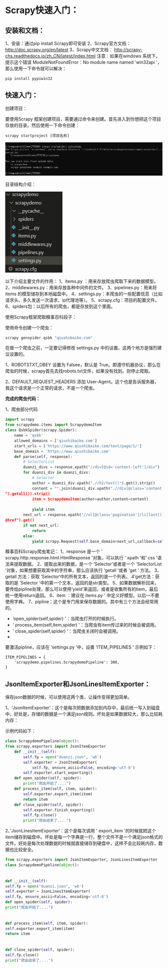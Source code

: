 # Scrapy快速入门：

## 安装和文档：

1、安装：通过pip install Scrapy即可安装
2、Scrapy官方文档： http://doc.scrapy.org/en/latest
3、Scrapy中文文档： http://scrapy-chs.readthedocs.io/zh_CN/latest/index.html
注意：如果在windows 系统下，提示这个错误 ModuleNotFoundError：No module name named 'win32api '，那么使用一下命令就可以解决： 
```
pip install pypiwin32
```
## 快速入门：

创建项目：

要使用Scrapy 框架创建项目，需要通过命令来创建。首先进入到你想把这个项目存放的目录。然后使用一下命令创建：

```
scrapy startproject [项目名称]
```

![2-1.png](./images/2-1.png)


目录结构介绍：

![2-2.png](./images/2-2.png)



以下介绍主要文件的作用：
1、items.py ：用来存放爬虫爬取下来的数据模型。
2、middlewares.py：用来存放各种中间件的文件。
3、pipelines.py：用来将 items 的模型储存到本地磁盘中。
4、settings.py：本爬虫的一些配置信息（比如请求头、多久发送一次请求、ip代理池等）。
5、scrapy.cfg：项目的配置文件。
6、spiders包：以后所有的爬虫，都是存放到这个里面。

使用Scrapy框架爬取糗事百科段子：

使用命令创建一个爬虫：

```cmd
scrapy genspider qsbk "qiushibaike.com"
```

在做一个爬虫之前，一定要记得修改 settings.py 中的设置。这两个地方是强烈建议设置的。

1、ROBOTSTXT_OBEY 设置为 Falsee，默认是 True。即遵守机器协议，那么在爬虫的时候，scrapy首先去找robots.txt文件，如果没有找到。则停止爬取。

2、DEFAULT_REQUEST_HEADERS 添加 User-Agent。这个也是告诉服务器，我这个请求是一个正常的请求，不是一个爬虫。

**完成的爬虫代码：**

1、爬虫部分代码

```python
import scrapy
from scrapydemo.items import ScrapydemoItem
class QsbkSpider(scrapy.Spider):
    name = 'qsbk'
    allowed_domains = ['qiushibaike.com']
    start_urls = ['https://www.qiushibaike.com/text/page/1/']
    base_domain = 'https://www.qiushibaike.com'
    def parse(self, response):
        # SelectorList
        duanzi_divs = response.xpath("//div[@id='content-left']/div")
        for duanzi_div in duanzi_divs:
            # Selector
            author = duanzi_div.xpath(".//h2/text()").get().strip()
            content = "".join(duanzi_div.xpath(".//div[@class='content']//text()
").getall()).strip()
            item = ScrapydemoItem(author=author,content=content)
            
            yield item
        next_url = response.xpath("//ul[@class='pagination']/li[last()]/a/
@href").get()
        if not next_url:
            return
        else:
            yield scrapy.Request(self.base_domain+next_url,callback=self.parse)

```

糗事百科Scrapy爬虫笔记：
1、response 是一个 ' scrapy.http.response.html.HtmlResponse '对象。可以执行 ‘ xpath ’和‘ css ’语法来提取数据。
2、提取出来的数据，是一个 ‘Selector’或者是一个 ‘SelectorList ’对象，如果想要获取其中的字符串，那么应该执行 ‘getall ’或者 ‘get ’ 方法。
3、getall 方法：获取 ’Selector‘中的所有文本，返回的是一个列表。
4’get方法：获取的是 ‘Selector ’中的第一个文本，返回的是str类型。
5、如果数据解析回来，要传给pipline处理，那么可以使用‘yield’来返回，或者是收集所有的tiem，最后 统一使用return返回。
6、item ：建议在 items.py ' 中定义好模型。以后一不要使用字典。
7、pipline：这个是专门用来保存数据的。其中有三个方法会经常用的。

- ’open_spider(self,spider) '：当爬虫打开的时候执行。
- ‘  process_item(self,item,spider) '：当爬虫有item传过来的时候会被调用。
- ’ close_spider(self,spider) ‘：当爬虫关闭时会被调用。
- 
要激活pipline，应该在 ’settings.py  ’中，设置 ‘ITEM_PIPELINES ‘ 示例如下：

```
ITEM_PIPELINES = {
    'scrapydemo.pipelines.ScrapydemoPipeline': 300,
}
```



## JsonItemExporter和JsonLinesItemExporter：

保存json数据的时候，可以使用这两个类，让操作变得更加简单。

1、‘JsonItemExporter’：这个是每次把数据添加到内存中，最后统一写入到磁盘中，好处是，存储的数据是一个满足json规则。坏处是如果数据较大，那么比较耗内存：

示例代码如下：

```python
class ScrapydemoPipeline(object):
from scrapy.exporters import JsonItemExporter
    def __init__(self):
        self.fp = open("duanzi.json", 'wb')
        self.exporter = JsonItemExporter(
            self.fp, ensure_ascii=False, encoding='utf-8')
        self.exporter.start_exporting()
    def open_spider(self, spider):
        print("爬虫开始了....")
    def process_item(self, item, spider):
        self.exporter.export_item(item)
        return item
    def close_spider(self, spider):
        self.exporter.finish_exporting()
        self.fp.close()
        print("爬虫结束了....")
```
2、’JsonLinesItemExporter‘：这个是每次调用 ' export_item '的时候就把这个item储存到磁盘中。坏处是每一个字典是一行，整个文件不是一个满足json格式的文件。好处是每次处理数据的时候就直接储存到硬盘中，这样不会比较耗内存，数据也比较安全。

```python
from scrapy.exporters import JsonItemExporter, JsonLinesItemExporter
class ScrapydemoPipeline(object):


def __init__(self):
self.fp = open("duanzi.json", 'wb')
self.exporter = JsonLinesItemExporter(
self.fp, ensure_ascii=False, encoding='utf-8')
def open_spider(self, spider):
print("爬虫开始了....")


def process_item(self, item, spider):
self.exporter.export_item(item)
return item


def close_spider(self, spider):
self.fp.close()
print("爬虫结束了....")


```





























